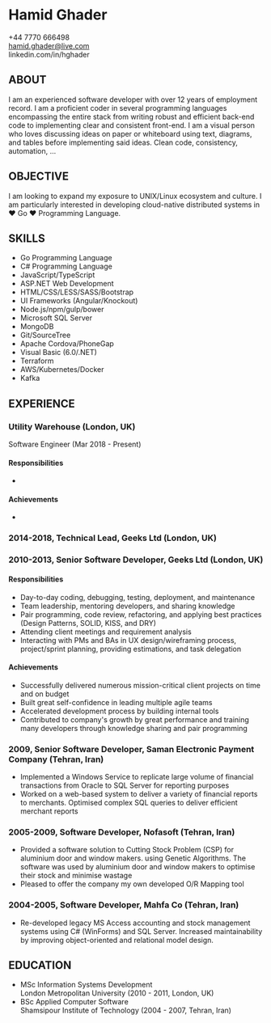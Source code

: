# Hamid Ghader
+44 7770 666498\
hamid.ghader@live.com\
linkedin.com/in/hghader
 
 ## ABOUT
I am an experienced software developer with over 12 years of employment record. I am a proficient coder in several programming languages encompassing the entire stack from writing robust and efficient back-end code to implementing clear and consistent front-end. I am a visual person who loves discussing ideas on paper or whiteboard using text, diagrams, and tables before implementing said ideas.
Clean code, consistency, automation, ... 

## OBJECTIVE
I am looking to expand my exposure to UNIX/Linux ecosystem and culture. I am particularly interested in developing cloud-native distributed systems in ♥ Go ♥ Programming Language.

## SKILLS
- Go Programming Language
- C# Programming Language 
- JavaScript/TypeScript 
- ASP.NET Web Development 
- HTML/CSS/LESS/SASS/Bootstrap 
- UI Frameworks (Angular/Knockout)
- Node.js/npm/gulp/bower
- Microsoft SQL Server 
- MongoDB
- Git/SourceTree 
- Apache Cordova/PhoneGap
- Visual Basic (6.0/.NET)
- Terraform
- AWS/Kubernetes/Docker
- Kafka

## EXPERIENCE

### Utility Warehouse (London, UK)
Software Engineer (Mar 2018 - Present)

#### Responsibilities
- 
#### Achievements
- 

### 2014-2018, Technical Lead, Geeks Ltd (London, UK)
### 2010-2013, Senior Software Developer, Geeks Ltd (London, UK)

#### Responsibilities
- Day-to-day coding, debugging, testing, deployment, and maintenance
- Team leadership, mentoring developers, and sharing knowledge
- Pair programming, code review, refactoring, and applying best practices (Design Patterns, SOLID, KISS, and DRY)
- Attending client meetings and requirement analysis
- Interacting with PMs and BAs in UX design/wireframing process, project/sprint planning, providing estimations, and task delegation
#### Achievements
- Successfully delivered numerous mission-critical client projects on time and on budget
- Built great self-confidence in leading multiple agile teams
- Accelerated development process by building internal tools
- Contributed to company's growth by great performance and training many developers through knowledge sharing and pair programming 



### 2009, Senior Software Developer, Saman Electronic Payment Company (Tehran, Iran)

- Implemented a Windows Service to replicate large volume of financial transactions from Oracle to SQL Server for reporting purposes
- Worked on a web-based system to deliver a variety of financial reports to merchants. Optimised complex SQL queries to deliver efficient merchant reports


### 2005-2009, Software Developer, Nofasoft (Tehran, Iran)

- Provided a software solution to Cutting Stock Problem (CSP) for aluminium door and window makers. using Genetic Algorithms. The software was used by aluminium door and window makers to optimise their stock and minimise wastage
- Pleased to offer the company my own developed O/R Mapping tool


### 2004-2005, Software Developer, Mahfa Co (Tehran, Iran)

- Re-developed legacy MS Access accounting and stock management systems using C# (WinForms) and SQL Server. Increased maintainability by improving object-oriented and relational model design.

## EDUCATION
- MSc Information Systems Development<br>
London Metropolitan University (2010 - 2011, London, UK)
- BSc Applied Computer Software<br>
Shamsipour Institute of Technology  (2004 - 2007, Tehran, Iran)
